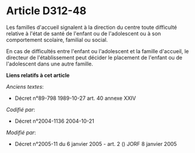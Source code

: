 # Article D312-48

Les familles d'accueil signalent à la direction du centre toute difficulté relative à l'état de santé de l'enfant ou de
l'adolescent ou à son comportement scolaire, familial ou social.

En cas de difficultés entre l'enfant ou l'adolescent et la famille d'accueil, le directeur de l'établissement peut décider le
placement de l'enfant ou de l'adolescent dans une autre famille.

**Liens relatifs à cet article**

_Anciens textes_:

  - Décret n°89-798 1989-10-27 art. 40 annexe XXIV

_Codifié par_:

  - Décret n°2004-1136 2004-10-21

_Modifié par_:

  - Décret n°2005-11 du 6 janvier 2005 - art. 2 () JORF 8 janvier 2005
